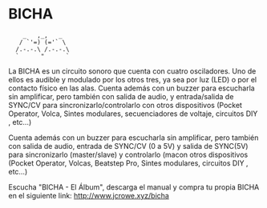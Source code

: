 # BICHA
        _   ,_,   _
       / `'=) (='` \
      /.-.-.\ /.-.-.\ 
      `      "      `
La BICHA es un circuito sonoro que cuenta con cuatro osciladores. Uno de ellos es audible y modulado por los otros tres, ya sea por luz (LED) o por el contacto físico en las alas. Cuenta además con un buzzer para escucharla sin amplificar, pero también con salida de audio, y entrada/salida de SYNC/CV para sincronizarlo/controlarlo con otros dispositivos (Pocket Operator, Volca, Sintes modulares, secuenciadores de voltaje, circuitos DIY , etc…)

Cuenta además con un buzzer para escucharla sin amplificar, pero también con salida de audio, entrada de SYNC/CV (0 a 5V) y salida de SYNC(5V) para sincronizarlo (master/slave) y controlarlo (macon otros dispositivos (Pocket Operator, Volcas, Beatstep Pro, Sintes modulares, circuitos DIY , etc…)

Escucha "BICHA - El Álbum", descarga el manual y compra tu propia BICHA en el siguiente link:
http://www.jcrowe.xyz/bicha



